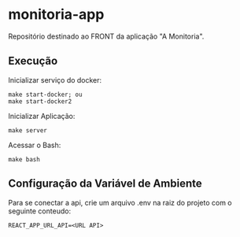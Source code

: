 # monitoria-app

Repositório destinado ao FRONT da aplicação "A Monitoria".

## Execução

Inicializar serviço do docker:

    make start-docker; ou 
    make start-docker2

Inicializar Aplicação:

    make server

Acessar o Bash:

    make bash

## Configuração da Variável de Ambiente

Para se conectar a api, crie um arquivo .env na raiz do projeto com o seguinte conteudo:

    REACT_APP_URL_API=<URL API>

